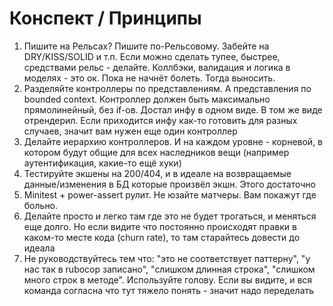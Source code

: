 # Конспект / Принципы

1. Пишите на Рельсах? Пишите по-Рельсовому. Забейте на DRY/KISS/SOLID и т.п. Если можно сделать тупее, быстрее, средствами рельс - делайте. 
Коллбэки, валидация и логика в моделях - это ок. Пока не начнёт болеть. Тогда выносить.
2. Разделяйте контроллеры по представлениям. А представления по bounded context. Контроллер должен быть максимально прямолинейный, без if-ов. Достал инфу в одном виде. В том же виде отрендерил. 
Если приходится инфу как-то готовить для разных случаев, значит вам нужен еще один контроллер
3. Делайте иерархию контроллеров. И на каждом уровне - корневой, в котором будут общие для всех наследников вещи (например аутентификация, какие-то ещё хуки)
4. Тестируйте экшены на 200/404, и в идеале на возвращаемые данные/изменения в БД которые произвёл экшн. Этого достаточно
5. Minitest + power-assert рулит. Не юзайте матчеры. Вам покажут где больно.
6. Делайте просто и легко там где это не будет трогаться, и меняться еще долго. Но если видите что постоянно происходят правки в каком-то месте кода (churn rate), то там старайтесь довести до идеала
7. Не руководствуйтесь тем что: "это не соответствует паттерну", "у нас так в rubocop записано", "слишком длинная строка", "слишком много строк в методе". Используйте голову. Если вы видите, и вся команда согласна что тут тяжело понять - значит надо переделать